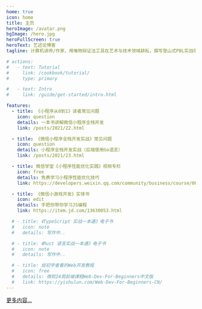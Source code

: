 ```yaml
---
home: true
icon: home
title: 主页
heroImage: /avatar.png
bgImage: /hero.jpg
heroFullScreen: true
heroText: 艺述论博客
tagline: 计算机讲师/作家，用唯物辩证法工具在艺术与技术领域耕耘，撰写登山式PBL实战项目教材。

# actions:
#   - text: Tutorial
#     link: /cookbook/tutorial/
#     type: primary

#   - text: Intro
#     link: /guide/get-started/intro.html

features:
  - title: 《小程序从0到1》读者常见问题
    icon: question
    details: 一本书讲解微信小程序全栈开发
    link: /posts/2021/22.html

  - title: 《微信小程序全栈开发实战》常见问题
    icon: question
    details: 小程序全栈开发实战（后端使用Go语言）
    link: /posts/2021/23.html

  - title: 微信学堂《小程序性能优化实践》视频专栏
    icon: free
    details: 免费学习小程序性能优化技巧
    link: https://developers.weixin.qq.com/community/business/course/000606628dc2e86dc0ddcbb115940d

  - title: 《微信小游戏开发》实体书
    icon: edit
    details: 手把你带你学习JS编程
    link: https://item.jd.com/13630053.html

  # - title: 《TypeScript 实战一本通》电子书
  #   icon: note
  #   details: 写作中..

  # - title: 《Rust 语言实战一本通》电子书
  #   icon: note
  #   details: 写作中..

  # - title: 给初学者看的Web开发教程
  #   icon: free
  #   details: 微软24周前端课程Web-Dev-For-Beginners中文版
  #   link: https://yishulun.com/Web-Dev-For-Beginners-CN/
---
```


[更多内容...](/article/)